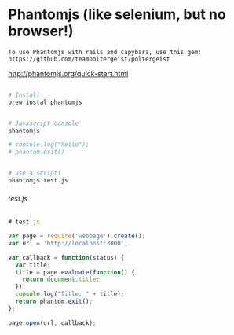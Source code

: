# Phantomjs (like selenium, but no browser!)


```
To use Phantomjs with rails and capybara, use this gem:
https://github.com/teampoltergeist/poltergeist
```

http://phantomjs.org/quick-start.html



```bash

# Install
brew instal phantomjs


# Javascript console
phantomjs

# console.log("hello");
# phantom.exit()


# use a script!
phantomjs test.js 
```

###### test.js

```javascript
# test.js

var page = require('webpage').create();
var url = 'http://localhost:3000';

var callback = function(status) {
  var title;
  title = page.evaluate(function() {
    return document.title;
  });
  console.log("Title: " + title);
  return phantom.exit();
};

page.open(url, callback);
```
